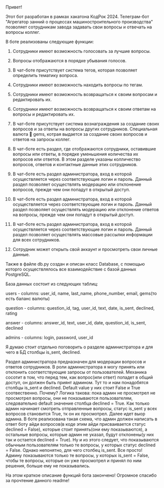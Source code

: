 Привет! 

Этот бот разработан в рамках хакатона КодРок 2024. Телеграм-бот "Агрегатор занний о процессах машиностроительного производства" позволяет сотрудникам завода задавать свои вопросы и отвечать на вопросы коллег.

В боте реализованы следующие функции: 

1) Сотрудники имеют возможность голосовать за лучшие вопросы. 

2) Вопросы отображаются в порядке убывания голосов. 

3) В чат-боте присутствует система тегов, которая позволяет определить тематику вопроса. 

4) Сотрудники имеют возможность находить вопросы по тегам. 

5) Сотрудники имеют возможность возвращаться к своим вопросам и редактировать их. 

6) Сотрудники имеют возможность возвращаться к своим ответам на вопросы и редактировать их. 

7) В чат-боте присутствует система вознаграждения за создание своих вопросов и за ответы на вопросы других сотрудников. Специальная валюта 💎 gems, котрая выдается за создание своих вопросов и ответов на запросы коллег.

8) В чат-боте есть раздел, где отображаются сотрудники, оставившие вопросы или ответы, в порядке уменьшения количества их вопросов или ответов.
В этом разделе указаны колличество вопросов, ответов и контактные данные этих сотрудников. 

9) В чат-боте есть раздел администратора, вход в которой осуществляется через соответствующие логин и пароль.
Данный раздел позволяет осуществлять модерацию или отклонение вопросов, прежде чем они попадут в открытый доступ. 

10) В чат-боте есть раздел администратора, вход в которой осуществляется через соответствующие логин и пароль.
Данный раздел позволяет осуществлять модерацию или отклонение ответов на вопросы, прежде чем они попадут в открытый доступ. 

11) В чат-боте есть раздел администратора, вход в которой осуществляется через соответствующие логин и пароль.
Данный раздел позволяет осуществлять массовые рассылки информации для всех сотрудников. 

12) Сотрудник может открыть свой аккаунт и просмотреть свои личные данные.


Также в файле db.py создан и описан класс Database, с помощью которго осуществлялось все взаимодействие с базой данных  PostgreSQL. 

База данных состоит из следующих таблиц: 

users - columns: user_id, name, last_name, phone_number, email, gems(то есть баланс валюты)

question - columns: question_id, tag, user_id, text, date, is_sent, declined, rating

answer - columns: answer_id, text, user_id, date, question_id, is_sent, declined

admins - columns: login, password, user_id

  


Я думаю стоит отдельно поговорить о разделе администратора и для чего в БД столбцы is_sent, declined.

Раздел администратора предназначен для модерации вопросов и ответов сотрудников. В роли администратора я могу принять или отклонить соответствующие запросы от пользователей. 
Механика сосотит в том, что перед тем, как вопрос(или ответ) попадет в общий доступ, он должен быть приянт админом. Тут то и нам понадобятся столбцы is_sent и declined. 
Default value у них стоит False и True соотвественно. Почему? Логика такова: пока админ не просмотрел не просмотрел вопросы, они не показываются пользователям, следовательно default значение 
столбца declined = True. Как только админ начинает смотреть отправленные вопросы, статус is_sent у всех вопросов становится True, тк он их просмотрел. Далее идет выор админа.
В боте реализована такая схема, что админ должен написать в ответ боту айди вопросов(в коде этим айди присваивается статус declined = False), которые стоит принять(они ему показываются), 
а остальные вопросы, которые админ не указал, будут отклонены(у них так и остается declined = True). Ну и из этого следует, что показываются обычным пользователям только те вопросы, у которых статус
declined = False. 
Однако непонятно, для чего столбец is_sent. Все просто! Админу показываются только те вопросы, у которых is_sent = False, чтобы те вопросы, которые он уже просмотрел и принял по ним решения, больше
ему не показывались. 


На этом краткое описание функций бота закончено! Огромное спасибо за прочтение данного readme!

